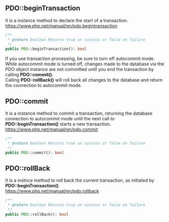 ## PDO::beginTransaction

It is a instance method to declare the start of a transaction.  
<https://www.php.net/manual/en/pdo.begintransaction>

```php
/**
 * @return boolean Returns true on success or false on failure
 */
public PDO::beginTransaction(): bool
```

If you use transaction processing, be sure to turn off autocommit mode.  
While autocommit mode is turned off, changes made to the database via the PDO object instance are not committed until you end the transaction by calling **PDO::commit()**.  
Calling **PDO::rollBack()** will roll back all changes to the database and return the connection to autocommit mode.

## PDO::commit

It is a instance method to commit a transaction, returning the database connection to autocommit mode until the next call to **PDO::beginTransaction()** starts a new transaction.  
<https://www.php.net/manual/en/pdo.commit>

```php
/**
 * @return boolean Returns true on success or false on failure
 */
public PDO::commit(): bool
```

## PDO::rollBack

It is a instnce method to roll back the current transaction, as initiated by **PDO::beginTransaction()**.  
<https://www.php.net/manual/en/pdo.rollback>

```php
/**
 * @return boolean Returns true on success or false on failure
 */
public PDO::rollBack(): bool
```

